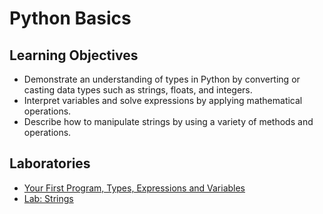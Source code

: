 # Python Basics

## Learning Objectives
* Demonstrate an understanding of types in Python by converting or casting data types such as strings, floats, and integers.
* Interpret variables and solve expressions by applying mathematical operations.
* Describe how to manipulate strings by using a variety of methods and operations.

## Laboratories
* [Your First Program, Types, Expressions and Variables](./files/PY0101EN-1-1-Types.ipynb)
* [Lab: Strings](./files/PY0101EN-1-2-Strings.ipynb)

